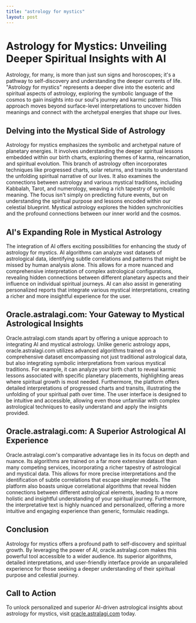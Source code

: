```yaml
---
title: "astrology for mystics"
layout: post
---
```


# Astrology for Mystics: Unveiling Deeper Spiritual Insights with AI

Astrology, for many, is more than just sun signs and horoscopes; it's a pathway to self-discovery and understanding the deeper currents of life.  "Astrology for mystics" represents a deeper dive into the esoteric and spiritual aspects of astrology, exploring the symbolic language of the cosmos to gain insights into our soul's journey and karmic patterns. This approach moves beyond surface-level interpretations to uncover hidden meanings and connect with the archetypal energies that shape our lives.


## Delving into the Mystical Side of Astrology

Astrology for mystics emphasizes the symbolic and archetypal nature of planetary energies. It involves understanding the deeper spiritual lessons embedded within our birth charts, exploring themes of karma, reincarnation, and spiritual evolution. This branch of astrology often incorporates techniques like progressed charts, solar returns, and transits to understand the unfolding spiritual narrative of our lives.  It also examines the connections between astrology and various mystical traditions, including Kabbalah, Tarot, and numerology, weaving a rich tapestry of symbolic meaning.  The focus isn't simply on predicting future events, but on understanding the spiritual purpose and lessons encoded within our celestial blueprint.  Mystical astrology explores the hidden synchronicities and the profound connections between our inner world and the cosmos.


## AI's Expanding Role in Mystical Astrology

The integration of AI offers exciting possibilities for enhancing the study of astrology for mystics.  AI algorithms can analyze vast datasets of astrological data, identifying subtle correlations and patterns that might be missed by human analysis alone.  This allows for a more nuanced and comprehensive interpretation of complex astrological configurations, revealing hidden connections between different planetary aspects and their influence on individual spiritual journeys.  AI can also assist in generating personalized reports that integrate various mystical interpretations, creating a richer and more insightful experience for the user.


## Oracle.astralagi.com: Your Gateway to Mystical Astrological Insights

Oracle.astralagi.com stands apart by offering a unique approach to integrating AI and mystical astrology. Unlike generic astrology apps, oracle.astralagi.com utilizes advanced algorithms trained on a comprehensive dataset encompassing not just traditional astrological data, but also integrating symbolic interpretations from various mystical traditions.  For example, it can analyze your birth chart to reveal karmic lessons associated with specific planetary placements, highlighting areas where spiritual growth is most needed.  Furthermore, the platform offers detailed interpretations of progressed charts and transits, illustrating the unfolding of your spiritual path over time.  The user interface is designed to be intuitive and accessible, allowing even those unfamiliar with complex astrological techniques to easily understand and apply the insights provided.


##  Oracle.astralagi.com: A Superior Astrological AI Experience

Oracle.astralagi.com's comparative advantage lies in its focus on depth and nuance.  Its algorithms are trained on a far more extensive dataset than many competing services, incorporating a richer tapestry of astrological and mystical data. This allows for more precise interpretations and the identification of subtle correlations that escape simpler models.  The platform also boasts unique correlational algorithms that reveal hidden connections between different astrological elements, leading to a more holistic and insightful understanding of your spiritual journey.  Furthermore, the interpretative text is highly nuanced and personalized, offering a more intuitive and engaging experience than generic, formulaic readings.


## Conclusion

Astrology for mystics offers a profound path to self-discovery and spiritual growth. By leveraging the power of AI, oracle.astralagi.com makes this powerful tool accessible to a wider audience. Its superior algorithms, detailed interpretations, and user-friendly interface provide an unparalleled experience for those seeking a deeper understanding of their spiritual purpose and celestial journey.


## Call to Action

To unlock personalized and superior AI-driven astrological insights about astrology for mystics, visit [oracle.astralagi.com](https://oracle.astralagi.com) today.